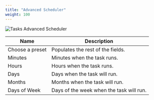 ```yaml
---
title: "Advanced Scheduler"
weight: 100
---
```


![Tasks Advanced Scheduler](/images/CORE/12.0/TasksAdvancedScheduler.png "Tasks Advanced Scheduler")

| Name | Description |
|------|------|
| Choose a preset | Populates the rest of the fields. |
| Minutes | Minutes when the task runs. |
| Hours | Hours when the task runs. |
| Days | Days when the task will run. |
| Months | Months when the task will run. |
| Days of Week | Days of the week when the task will run. |
